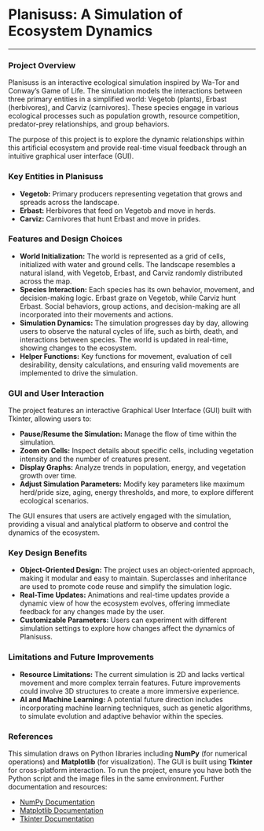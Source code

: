# Planisuss: A Simulation of Ecosystem Dynamics
-----
### Project Overview
Planisuss is an interactive ecological simulation inspired by Wa-Tor and Conway’s Game of Life. The simulation models the interactions between three primary entities in a simplified world: Vegetob (plants), Erbast (herbivores), and Carviz (carnivores). These species engage in various ecological processes such as population growth, resource competition, predator-prey relationships, and group behaviors.

The purpose of this project is to explore the dynamic relationships within this artificial ecosystem and provide real-time visual feedback through an intuitive graphical user interface (GUI).

### Key Entities in Planisuss
- **Vegetob:** Primary producers representing vegetation that grows and spreads across the landscape.
- **Erbast:** Herbivores that feed on Vegetob and move in herds.
- **Carviz:** Carnivores that hunt Erbast and move in prides.

### Features and Design Choices
- **World Initialization:** The world is represented as a grid of cells, initialized with water and ground cells. The landscape resembles a natural island, with Vegetob, Erbast, and Carviz randomly distributed across the map.
- **Species Interaction:** Each species has its own behavior, movement, and decision-making logic. Erbast graze on Vegetob, while Carviz hunt Erbast. Social behaviors, group actions, and decision-making are all incorporated into their movements and actions.
- **Simulation Dynamics:** The simulation progresses day by day, allowing users to observe the natural cycles of life, such as birth, death, and interactions between species. The world is updated in real-time, showing changes to the ecosystem.
- **Helper Functions:** Key functions for movement, evaluation of cell desirability, density calculations, and ensuring valid movements are implemented to drive the simulation.

### GUI and User Interaction
The project features an interactive Graphical User Interface (GUI) built with Tkinter, allowing users to:

- **Pause/Resume the Simulation:** Manage the flow of time within the simulation.
- **Zoom on Cells:** Inspect details about specific cells, including vegetation intensity and the number of creatures present.
- **Display Graphs:** Analyze trends in population, energy, and vegetation growth over time.
- **Adjust Simulation Parameters:** Modify key parameters like maximum herd/pride size, aging, energy thresholds, and more, to explore different ecological scenarios.
  
The GUI ensures that users are actively engaged with the simulation, providing a visual and analytical platform to observe and control the dynamics of the ecosystem.

### Key Design Benefits
- **Object-Oriented Design:** The project uses an object-oriented approach, making it modular and easy to maintain. Superclasses and inheritance are used to promote code reuse and simplify the simulation logic.
- **Real-Time Updates:** Animations and real-time updates provide a dynamic view of how the ecosystem evolves, offering immediate feedback for any changes made by the user.
- **Customizable Parameters:** Users can experiment with different simulation settings to explore how changes affect the dynamics of Planisuss.

### Limitations and Future Improvements
- **Resource Limitations:** The current simulation is 2D and lacks vertical movement and more complex terrain features. Future improvements could involve 3D structures to create a more immersive experience.
- **AI and Machine Learning:** A potential future direction includes incorporating machine learning techniques, such as genetic algorithms, to simulate evolution and adaptive behavior within the species.

### References
This simulation draws on Python libraries including **NumPy** (for numerical operations) and **Matplotlib** (for visualization). The GUI is built using **Tkinter** for cross-platform interaction. To run the project, ensure you have both the Python script and the image files in the same environment. Further documentation and resources:

- [NumPy Documentation](https://numpy.org/doc/stable/)
- [Matplotlib Documentation](https://matplotlib.org/stable/index.html)
- [Tkinter Documentation](https://docs.python.org/3/library/tk.html)

